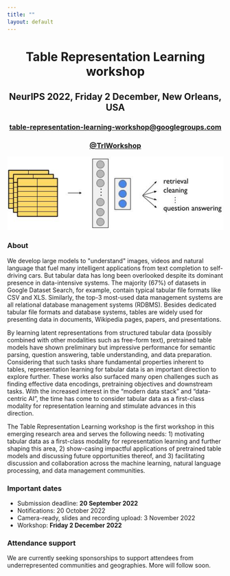 ```yaml
---
title: ""
layout: default
---
```



<div align="center">
<h1><b>Table Representation Learning workshop</b></h1>
<h2>NeurIPS 2022, Friday 2 December, New Orleans, USA</h2>
<h3><a href="mailto:table-representation-learning-workshop@googlegroups.com" target="blank"> table-representation-learning-workshop@googlegroups.com</a></h3>
<h3><a href="https://twitter.com/TrlWorkshop" target="blank"> @TrlWorkshop</a></h3>
</div>

<p align="center">
    <img src="assets/trl_workshop.jpg"/>
</p>


### **About**

We develop large models to "understand" images, videos and natural language that fuel many
intelligent applications from text completion to self-driving cars. But tabular data has long been
overlooked despite its dominant presence in data-intensive systems. The majority (67%) of datasets
in Google Dataset Search, for example, contain typical tabular file formats like CSV and XLS.
Similarly, the top-3 most-used data management systems are all relational database management
systems (RDBMS). Besides dedicated tabular file formats and database systems, tables are widely
used for presenting data in documents, Wikipedia pages, papers, and presentations.

By learning latent representations from structured tabular data (possibly combined with other modalities
such as free-form text), pretrained table models have shown preliminary but impressive performance
for semantic parsing, question answering, table understanding, and data preparation. Considering that such tasks share fundamental properties inherent to tables, representation
learning for tabular data is an important direction to explore further. These works also
surfaced many open challenges such as finding effective data encodings, pretraining objectives and
downstream tasks. With the increased interest in the “modern data stack” and “data-centric AI”,
the time has come to consider tabular data as a first-class modality for representation learning and
stimulate advances in this direction.

The Table Representation Learning workshop is the first workshop in this emerging research area
and serves the following needs: 1) motivating tabular data as a first-class modality for representation
learning and further shaping this area, 2) show-casing impactful applications of pretrained table
models and discussing future opportunities thereof, and 3) facilitating discussion and collaboration
across the machine learning, natural language processing, and data management communities.


### **Important dates**
- Submission deadline: <b>20 September 2022</b>
- Notifications: 20 October 2022
- Camera-ready, slides and recording upload: 3 November 2022
- Workshop: <b>Friday 2 December 2022</b>


### **Attendance support**

We are currently seeking sponsorships to support attendees from underrepresented communities and geographies.
More will follow soon.
